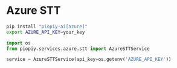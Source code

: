# Azure STT

```bash
pip install "piopiy-ai[azure]"
export AZURE_API_KEY=your_key
```

```python
import os
from piopiy.services.azure.stt import AzureSTTService

service = AzureSTTService(api_key=os.getenv('AZURE_API_KEY'))
```
